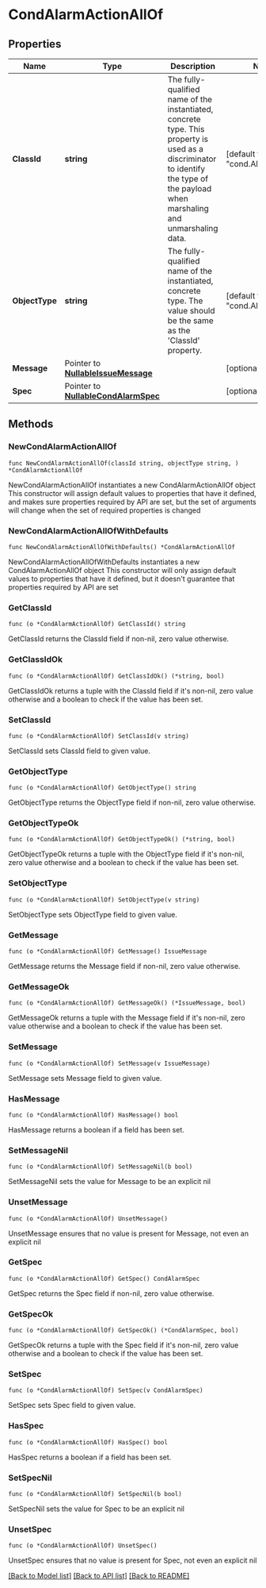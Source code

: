 # CondAlarmActionAllOf

## Properties

Name | Type | Description | Notes
------------ | ------------- | ------------- | -------------
**ClassId** | **string** | The fully-qualified name of the instantiated, concrete type. This property is used as a discriminator to identify the type of the payload when marshaling and unmarshaling data. | [default to "cond.AlarmAction"]
**ObjectType** | **string** | The fully-qualified name of the instantiated, concrete type. The value should be the same as the &#39;ClassId&#39; property. | [default to "cond.AlarmAction"]
**Message** | Pointer to [**NullableIssueMessage**](IssueMessage.md) |  | [optional] 
**Spec** | Pointer to [**NullableCondAlarmSpec**](CondAlarmSpec.md) |  | [optional] 

## Methods

### NewCondAlarmActionAllOf

`func NewCondAlarmActionAllOf(classId string, objectType string, ) *CondAlarmActionAllOf`

NewCondAlarmActionAllOf instantiates a new CondAlarmActionAllOf object
This constructor will assign default values to properties that have it defined,
and makes sure properties required by API are set, but the set of arguments
will change when the set of required properties is changed

### NewCondAlarmActionAllOfWithDefaults

`func NewCondAlarmActionAllOfWithDefaults() *CondAlarmActionAllOf`

NewCondAlarmActionAllOfWithDefaults instantiates a new CondAlarmActionAllOf object
This constructor will only assign default values to properties that have it defined,
but it doesn't guarantee that properties required by API are set

### GetClassId

`func (o *CondAlarmActionAllOf) GetClassId() string`

GetClassId returns the ClassId field if non-nil, zero value otherwise.

### GetClassIdOk

`func (o *CondAlarmActionAllOf) GetClassIdOk() (*string, bool)`

GetClassIdOk returns a tuple with the ClassId field if it's non-nil, zero value otherwise
and a boolean to check if the value has been set.

### SetClassId

`func (o *CondAlarmActionAllOf) SetClassId(v string)`

SetClassId sets ClassId field to given value.


### GetObjectType

`func (o *CondAlarmActionAllOf) GetObjectType() string`

GetObjectType returns the ObjectType field if non-nil, zero value otherwise.

### GetObjectTypeOk

`func (o *CondAlarmActionAllOf) GetObjectTypeOk() (*string, bool)`

GetObjectTypeOk returns a tuple with the ObjectType field if it's non-nil, zero value otherwise
and a boolean to check if the value has been set.

### SetObjectType

`func (o *CondAlarmActionAllOf) SetObjectType(v string)`

SetObjectType sets ObjectType field to given value.


### GetMessage

`func (o *CondAlarmActionAllOf) GetMessage() IssueMessage`

GetMessage returns the Message field if non-nil, zero value otherwise.

### GetMessageOk

`func (o *CondAlarmActionAllOf) GetMessageOk() (*IssueMessage, bool)`

GetMessageOk returns a tuple with the Message field if it's non-nil, zero value otherwise
and a boolean to check if the value has been set.

### SetMessage

`func (o *CondAlarmActionAllOf) SetMessage(v IssueMessage)`

SetMessage sets Message field to given value.

### HasMessage

`func (o *CondAlarmActionAllOf) HasMessage() bool`

HasMessage returns a boolean if a field has been set.

### SetMessageNil

`func (o *CondAlarmActionAllOf) SetMessageNil(b bool)`

 SetMessageNil sets the value for Message to be an explicit nil

### UnsetMessage
`func (o *CondAlarmActionAllOf) UnsetMessage()`

UnsetMessage ensures that no value is present for Message, not even an explicit nil
### GetSpec

`func (o *CondAlarmActionAllOf) GetSpec() CondAlarmSpec`

GetSpec returns the Spec field if non-nil, zero value otherwise.

### GetSpecOk

`func (o *CondAlarmActionAllOf) GetSpecOk() (*CondAlarmSpec, bool)`

GetSpecOk returns a tuple with the Spec field if it's non-nil, zero value otherwise
and a boolean to check if the value has been set.

### SetSpec

`func (o *CondAlarmActionAllOf) SetSpec(v CondAlarmSpec)`

SetSpec sets Spec field to given value.

### HasSpec

`func (o *CondAlarmActionAllOf) HasSpec() bool`

HasSpec returns a boolean if a field has been set.

### SetSpecNil

`func (o *CondAlarmActionAllOf) SetSpecNil(b bool)`

 SetSpecNil sets the value for Spec to be an explicit nil

### UnsetSpec
`func (o *CondAlarmActionAllOf) UnsetSpec()`

UnsetSpec ensures that no value is present for Spec, not even an explicit nil

[[Back to Model list]](../README.md#documentation-for-models) [[Back to API list]](../README.md#documentation-for-api-endpoints) [[Back to README]](../README.md)


